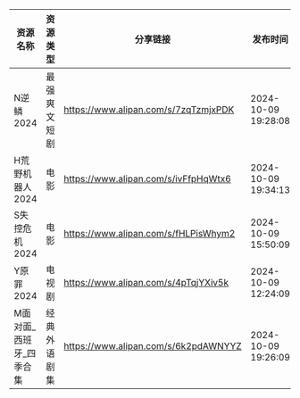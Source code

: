 | 资源名称          | 资源类型   | 分享链接                                 | 发布时间                |
| ------------- | ------ | ------------------------------------ | ------------------- |
| N逆鳞2024       | 最强爽文短剧 | https://www.alipan.com/s/7zqTzmjxPDK | 2024-10-09 19:28:08 |
| H荒野机器人2024    | 电影     | https://www.alipan.com/s/ivFfpHqWtx6 | 2024-10-09 19:34:13 |
| S失控危机2024     | 电影     | https://www.alipan.com/s/fHLPisWhym2 | 2024-10-09 15:50:09 |
| Y原罪2024       | 电视剧    | https://www.alipan.com/s/4pTqjYXiv5k | 2024-10-09 12:24:09 |
| M面对面_西班牙_四季合集 | 经典外语剧集 | https://www.alipan.com/s/6k2pdAWNYYZ | 2024-10-09 19:26:09 |
